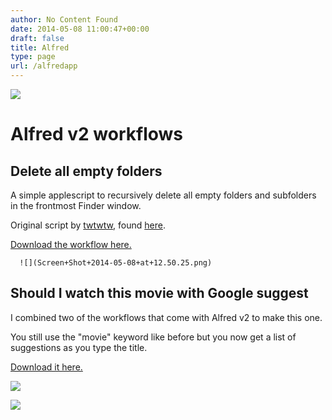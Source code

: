 ```yaml
---
author: No Content Found
date: 2014-05-08 11:00:47+00:00
draft: false
title: Alfred
type: page
url: /alfredapp
---
```


![](alfred+hat.png)

  



# Alfred v2 workflows

##   


## Delete all empty folders

A simple applescript to recursively delete all empty folders and subfolders in the frontmost Finder window.

Original script by [twtwtw](https://discussions.apple.com/people/twtwtw), found [here](https://discussions.apple.com/thread/4478767).

[Download the workflow here.](/s/Delete-all-empty-folders.alfredworkflow)


  
      ![](Screen+Shot+2014-05-08+at+12.50.25.png)

  



## Should I watch this movie with Google suggest

I combined two of the workflows that come with Alfred v2 to make this one.

You still use the "movie" keyword like before but you now get a list of suggestions as you type the title.

[Download it here.](/s/Should-I-watch-this-movie-with-Google-Suggest.alfredworkflow)



  
   ![](Screen+Shot+2013-03-17+at+7.33.56+PM.jpg)

  

  
   ![](Screen+Shot+2013-03-17+at+7.33.41+PM.jpg)

  


